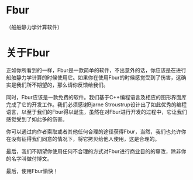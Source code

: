 Fbur
====

（船舶静力学计算软件）
<h1>关于Fbur</h1>
<p>  正如你所看到的一样，Fbur是一款简单的软件，不出意外的话，你应该是在进行船舶静力学计算的时候使用它。如果你在使用Fbur的时候感觉受到了伤害，这确实是我们所不期望的，那么请你反馈给我们。</p>
            <p>  同时，Fbur应该是一款免费的软件。我们基于C++编程语言及相应的图形界面库完成了它的开发工作。我们必须感谢Bjarne Stroustrup设计出了如此优秀的编程语言，以至于我们的Fbur得以诞生，虽然在对Fbur进行开发的过程中，它让我们感觉受到了如此多的伤害。</p>
            <p>  你可以通过向作者索取或者其他任何合理的途径获得Fbur，当然，我们也允许你在没有征得我们同意的情况下，将它拷贝给他人使用，这是合理的。</p>
            <p>  最后，我们不期望你使用任何不合理的方式对Fbur进行商业目的的窜改，除非你的名字叫做付博文。</p>
            <p>最后，使用Fbur愉快！</p>
